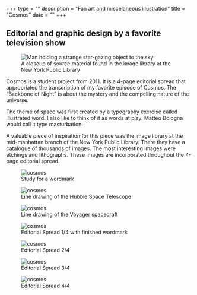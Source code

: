 +++
type = ""
description = "Fan art and miscelaneous illustration"
title = "Cosmos"
date = "" 
+++

## Editorial and graphic design by a favorite television show

<figure>
  <img src="img/cosmos_thumb.jpg" alt="Man holding a strange star-gazing object to the sky">
<figcaption>A closeup of source material found in the image library at the New York Public Library</figcaption>  
</figure>

<span class="dropcap">C</span>osmos is a student project from 2011. It is a 4-page editorial spread that appropriated the transcription of my favorite episode of Cosmos. The “Backbone of Night” is about the mystery and the compelling nature of the universe.  

The theme of space was first created by a typography exercise called illustrated word. I also like to think of it as words at play. Matteo Bologna would call it type masturbation.

A valuable piece of inspiration for this piece was the image library at the mid-manhattan branch of the New York Public Library. There they have a catalogue of thousands of images. The most interesting images were etchings and lithographs. These images are incorporated throughout the 4-page editorial spread.

<figure>
<img
  src="img/work/img054cosmos.jpg"
  srcset="img/work/img054cosmos.jpg 1280w,
          img/work/img054cosmos.jpg 640w,
          img/work/img054cosmos.jpg 320w"
     sizes="100%"  
     alt="cosmos">
     <figcaption>Study for a wordmark</figcaption>  
</figure> 
<figure>
<img class="flex-image"
  src="img/work/img053cosmos.jpg"
  srcset="img/work/img053cosmos.jpg 1280w,
          img/work/img053cosmos.jpg 640w,
          img/work/img053cosmos.jpg 320w"
     sizes="100%"  
     alt="cosmos">
     <figcaption>Line drawing of the Hubble Space Telescope</figcaption>
</figure>     
<figure>     
<img class="flex-image"
  src="img/work/img052cosmos.jpg"
  srcset="img/work/img052cosmos.jpg 1280w,
          img/work/img052cosmos.jpg 640w,
          img/work/img052cosmos.jpg 320w"
     sizes="100%"  
     alt="cosmos">
<figcaption>Line drawing of the Voyager spacecraft </figcaption>
</figure>
<figure>
<img 
  src="img/work/Cosmos-1@0,25x.jpg"
  srcset="img/work/Cosmos-1.jpg 1280w,
          img/work/Cosmos-1@0,5x.jpg 640w,
          img/work/Cosmos-1@0,25x.jpg 320w"
     sizes="100%"  
     alt="cosmos"> 
<figcaption>Editorial Spread 1/4 with finished wordmark</figcaption>
</figure>
<figure>
<img 
  src="img/work/Cosmos-2@0,25x.jpg"
  srcset="img/work/Cosmos-2.jpg 1280w,
          img/work/Cosmos-2@0,5x.jpg 640w,
          img/work/Cosmos-2@0,25x.jpg 320w"
     sizes="100%"  
     alt="cosmos">
<figcaption>Editorial Spread 2/4</figcaption>
</figure>
<figure>
 <img 
  src="img/work/Cosmos-3@0,25x.jpg"
  srcset="img/work/Cosmos-3.jpg 1280w,
          img/work/Cosmos-3@0,5x.jpg 640w,
          img/work/Cosmos-3@0,25x.jpg 320w"
     sizes="100%"  
     alt="cosmos">
<figcaption>Editorial Spread 3/4</figcaption>
</figure>
<figure>
<img 
  src="img/work/Cosmos-4@0,25x.jpg"
  srcset="img/work/Cosmos-4.jpg 1280w,
          img/work/Cosmos-4@0,5x.jpg 640w,
          img/work/Cosmos-4@0,25x.jpg 320w"
     sizes="100%"  
     alt="cosmos">
<figcaption>Editorial Spread 4/4</figcaption>
</figure>